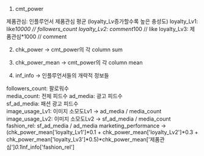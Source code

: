 1. cmt_power
   
제품관심: 인플루언서 제품관심 평균 (loyalty_Lv증가할수록 높은 충성도)
loyalty_Lv1: like*10000 // followers_count
loyalty_Lv2: comment*100 // like
loyalty_Lv3: 제품관심*1000 // comment

2. chk_power -> cmt_power의 각 column sum

3. chk_power_mean -> cmt_power의 각 column mean

4. inf_info -> 인플루언서들의 개략적 정보들

followers_count: 팔로워수	
media_count: 전체 피드수
ad_media: 광고 피드수	
sf_ad_media: 패션 광고 피드수	
image_usage_Lv1: 이미지 소모도Lv1 -> ad_media / media_count
image_usage_Lv2: 이미지 소모도Lv2 -> sf_ad_media / media_count
fashion_rel: sf_ad_media / ad_media	
marketing_performance -> (chk_power_mean['loyalty_Lv1']*0.1 + chk_power_mean['loyalty_Lv2']*0.3 + chk_power_mean['loyalty_Lv3']*0.5)*chk_power_mean['제품관심']*0.1*inf_info['fashion_rel']


